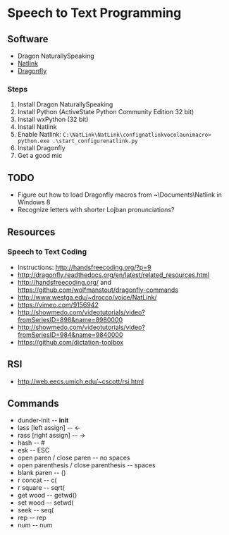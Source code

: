 # Speech to Text Programming

## Software

* Dragon NaturallySpeaking
* [Natlink](http://sourceforge.net/projects/natlink/)
* [Dragonfly](https://github.com/t4ngo/dragonfly)

### Steps

1. Install Dragon NaturallySpeaking
2. Install Python (ActiveState Python Community Edition 32 bit)
3. Install wxPython (32 bit)
4. Install Natlink
5. Enable Natlink: `C:\NatLink\NatLink\confignatlinkvocolaunimacro> python.exe .\start_configurenatlink.py`
6. Install Dragonfly
7. Get a good mic

## TODO

* Figure out how to load Dragonfly macros from ~\Documents\Natlink in  Windows 8
* Recognize letters with shorter Lojban pronunciations?

## Resources

### Speech to Text Coding

* Instructions: http://handsfreecoding.org/?p=9
* http://dragonfly.readthedocs.org/en/latest/related_resources.html
* http://handsfreecoding.org/ and https://github.com/wolfmanstout/dragonfly-commands
* http://www.westga.edu/~drocco/voice/NatLink/
* https://vimeo.com/9156942
* http://showmedo.com/videotutorials/video?fromSeriesID=898&name=8980000
* http://showmedo.com/videotutorials/video?fromSeriesID=984&name=9840000
* https://github.com/dictation-toolbox

## RSI

* http://web.eecs.umich.edu/~cscott/rsi.html

## Commands

* dunder-init -- __init__
* lass [left assign] -- <-
* rass [right assign] -- ->
* hash -- #
* esk -- ESC
* open paren / close paren -- no spaces
* open parenthesis / close parenthesis -- spaces
* blank paren -- ()
* r concat -- c(
* r square -- sqrt(
* get wood -- getwd()
* set wood -- setwd(
* seek -- seq(
* rep -- rep
* num -- num
